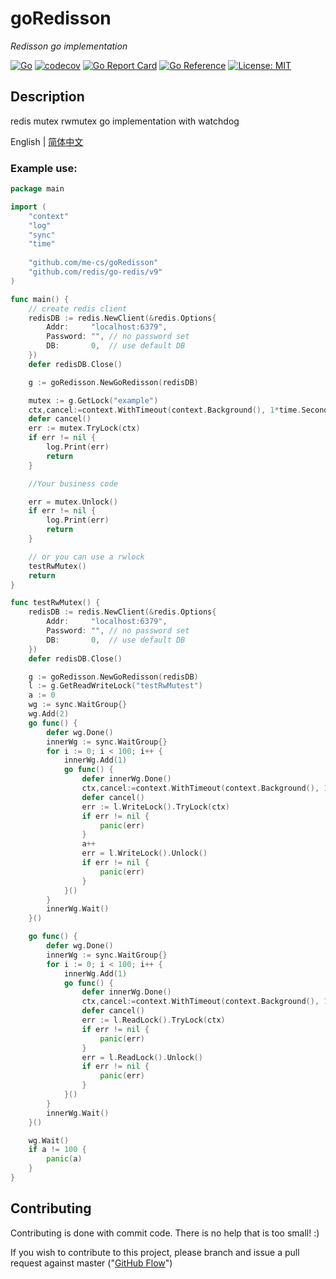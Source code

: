 # goRedisson

*Redisson go implementation*

[![Go](https://github.com/me-cs/goRedisson/workflows/Go/badge.svg?branch=main)](https://github.com/me-cs/goRedisson/actions)
[![codecov](https://codecov.io/gh/me-cs/goRedisson/branch/main/graph/badge.svg)](https://codecov.io/gh/me-cs/goRedisson)
[![Go Report Card](https://goreportcard.com/badge/github.com/me-cs/goRedisson)](https://goreportcard.com/report/github.com/me-cs/goRedisson)
[![Go Reference](https://pkg.go.dev/badge/github.com/me-cs/goRedisson.svg)](https://pkg.go.dev/github.com/me-cs/goRedisson)
[![License: MIT](https://img.shields.io/badge/License-MIT-yellow.svg)](https://opensource.org/licenses/MIT)

## Description
redis mutex rwmutex go implementation with watchdog

English | [简体中文](README-CN.md)

### Example use:

```go
package main

import (
	"context"
	"log"
	"sync"
	"time"
    
	"github.com/me-cs/goRedisson"
	"github.com/redis/go-redis/v9"
)

func main() {
	// create redis client
	redisDB := redis.NewClient(&redis.Options{
		Addr:     "localhost:6379",
		Password: "", // no password set
		DB:       0,  // use default DB
	})
	defer redisDB.Close()

	g := goRedisson.NewGoRedisson(redisDB)

	mutex := g.GetLock("example")
	ctx,cancel:=context.WithTimeout(context.Background(), 1*time.Second)
	defer cancel()
	err := mutex.TryLock(ctx)
	if err != nil {
		log.Print(err)
		return
	}

	//Your business code

	err = mutex.Unlock()
	if err != nil {
		log.Print(err)
		return
	}

	// or you can use a rwlock
	testRwMutex()
	return
}

func testRwMutex() {
	redisDB := redis.NewClient(&redis.Options{
		Addr:     "localhost:6379",
		Password: "", // no password set
		DB:       0,  // use default DB
	})
	defer redisDB.Close()

	g := goRedisson.NewGoRedisson(redisDB)
	l := g.GetReadWriteLock("testRwMutest")
	a := 0
	wg := sync.WaitGroup{}
	wg.Add(2)
	go func() {
		defer wg.Done()
		innerWg := sync.WaitGroup{}
		for i := 0; i < 100; i++ {
			innerWg.Add(1)
			go func() {
				defer innerWg.Done()
				ctx,cancel:=context.WithTimeout(context.Background(), 1*time.Second)
				defer cancel()
				err := l.WriteLock().TryLock(ctx)
				if err != nil {
					panic(err)
				}
				a++
				err = l.WriteLock().Unlock()
				if err != nil {
					panic(err)
				}
			}()
		}
		innerWg.Wait()
	}()

	go func() {
		defer wg.Done()
		innerWg := sync.WaitGroup{}
		for i := 0; i < 100; i++ {
			innerWg.Add(1)
			go func() {
				defer innerWg.Done()
				ctx,cancel:=context.WithTimeout(context.Background(), 1*time.Second)
				defer cancel()
				err := l.ReadLock().TryLock(ctx)
				if err != nil {
					panic(err)
				}
				err = l.ReadLock().Unlock()
				if err != nil {
					panic(err)
				}
			}()
		}
		innerWg.Wait()
	}()

	wg.Wait()
	if a != 100 {
		panic(a)
	}
}

```

## Contributing
Contributing is done with commit code. There is no help that is too small! :) 

If you wish to contribute to this project, please branch and issue a pull request against master ("[GitHub Flow](https://guides.github.com/introduction/flow/)")
